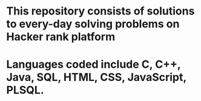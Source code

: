 # This repository consists of solutions to every-day solving problems on Hacker rank platform
# Languages coded include C, C++, Java, SQL, HTML, CSS, JavaScript, PLSQL.
